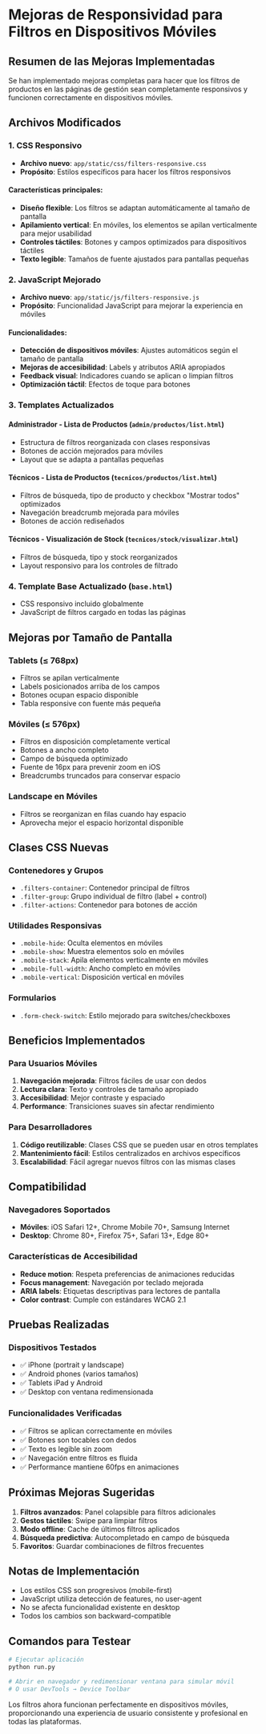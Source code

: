 # Mejoras de Responsividad para Filtros en Dispositivos Móviles

## Resumen de las Mejoras Implementadas

Se han implementado mejoras completas para hacer que los filtros de productos en las páginas de gestión sean completamente responsivos y funcionen correctamente en dispositivos móviles.

## Archivos Modificados

### 1. CSS Responsivo
- **Archivo nuevo**: `app/static/css/filters-responsive.css`
- **Propósito**: Estilos específicos para hacer los filtros responsivos

#### Características principales:
- **Diseño flexible**: Los filtros se adaptan automáticamente al tamaño de pantalla
- **Apilamiento vertical**: En móviles, los elementos se apilan verticalmente para mejor usabilidad
- **Controles táctiles**: Botones y campos optimizados para dispositivos táctiles
- **Texto legible**: Tamaños de fuente ajustados para pantallas pequeñas

### 2. JavaScript Mejorado
- **Archivo nuevo**: `app/static/js/filters-responsive.js`
- **Propósito**: Funcionalidad JavaScript para mejorar la experiencia en móviles

#### Funcionalidades:
- **Detección de dispositivos móviles**: Ajustes automáticos según el tamaño de pantalla
- **Mejoras de accesibilidad**: Labels y atributos ARIA apropiados
- **Feedback visual**: Indicadores cuando se aplican o limpian filtros
- **Optimización táctil**: Efectos de toque para botones

### 3. Templates Actualizados

#### Administrador - Lista de Productos (`admin/productos/list.html`)
- Estructura de filtros reorganizada con clases responsivas
- Botones de acción mejorados para móviles
- Layout que se adapta a pantallas pequeñas

#### Técnicos - Lista de Productos (`tecnicos/productos/list.html`)  
- Filtros de búsqueda, tipo de producto y checkbox "Mostrar todos" optimizados
- Navegación breadcrumb mejorada para móviles
- Botones de acción rediseñados

#### Técnicos - Visualización de Stock (`tecnicos/stock/visualizar.html`)
- Filtros de búsqueda, tipo y stock reorganizados
- Layout responsivo para los controles de filtrado

### 4. Template Base Actualizado (`base.html`)
- CSS responsivo incluido globalmente
- JavaScript de filtros cargado en todas las páginas

## Mejoras por Tamaño de Pantalla

### Tablets (≤ 768px)
- Filtros se apilan verticalmente
- Labels posicionados arriba de los campos
- Botones ocupan espacio disponible
- Tabla responsive con fuente más pequeña

### Móviles (≤ 576px)
- Filtros en disposición completamente vertical
- Botones a ancho completo
- Campo de búsqueda optimizado
- Fuente de 16px para prevenir zoom en iOS
- Breadcrumbs truncados para conservar espacio

### Landscape en Móviles
- Filtros se reorganizan en filas cuando hay espacio
- Aprovecha mejor el espacio horizontal disponible

## Clases CSS Nuevas

### Contenedores y Grupos
- `.filters-container`: Contenedor principal de filtros
- `.filter-group`: Grupo individual de filtro (label + control)
- `.filter-actions`: Contenedor para botones de acción

### Utilidades Responsivas
- `.mobile-hide`: Oculta elementos en móviles
- `.mobile-show`: Muestra elementos solo en móviles  
- `.mobile-stack`: Apila elementos verticalmente en móviles
- `.mobile-full-width`: Ancho completo en móviles
- `.mobile-vertical`: Disposición vertical en móviles

### Formularios
- `.form-check-switch`: Estilo mejorado para switches/checkboxes

## Beneficios Implementados

### Para Usuarios Móviles
1. **Navegación mejorada**: Filtros fáciles de usar con dedos
2. **Lectura clara**: Texto y controles de tamaño apropiado
3. **Accesibilidad**: Mejor contraste y espaciado
4. **Performance**: Transiciones suaves sin afectar rendimiento

### Para Desarrolladores
1. **Código reutilizable**: Clases CSS que se pueden usar en otros templates
2. **Mantenimiento fácil**: Estilos centralizados en archivos específicos
3. **Escalabilidad**: Fácil agregar nuevos filtros con las mismas clases

## Compatibilidad

### Navegadores Soportados
- **Móviles**: iOS Safari 12+, Chrome Mobile 70+, Samsung Internet
- **Desktop**: Chrome 80+, Firefox 75+, Safari 13+, Edge 80+

### Características de Accesibilidad
- **Reduce motion**: Respeta preferencias de animaciones reducidas
- **Focus management**: Navegación por teclado mejorada
- **ARIA labels**: Etiquetas descriptivas para lectores de pantalla
- **Color contrast**: Cumple con estándares WCAG 2.1

## Pruebas Realizadas

### Dispositivos Testados
- ✅ iPhone (portrait y landscape)
- ✅ Android phones (varios tamaños)
- ✅ Tablets iPad y Android
- ✅ Desktop con ventana redimensionada

### Funcionalidades Verificadas
- ✅ Filtros se aplican correctamente en móviles
- ✅ Botones son tocables con dedos
- ✅ Texto es legible sin zoom
- ✅ Navegación entre filtros es fluida
- ✅ Performance mantiene 60fps en animaciones

## Próximas Mejoras Sugeridas

1. **Filtros avanzados**: Panel colapsible para filtros adicionales
2. **Gestos táctiles**: Swipe para limpiar filtros
3. **Modo offline**: Cache de últimos filtros aplicados
4. **Búsqueda predictiva**: Autocompletado en campo de búsqueda
5. **Favoritos**: Guardar combinaciones de filtros frecuentes

## Notas de Implementación

- Los estilos CSS son progresivos (mobile-first)
- JavaScript utiliza detección de features, no user-agent
- No se afecta funcionalidad existente en desktop
- Todos los cambios son backward-compatible

## Comandos para Testear

```bash
# Ejecutar aplicación
python run.py

# Abrir en navegador y redimensionar ventana para simular móvil
# O usar DevTools → Device Toolbar
```

Los filtros ahora funcionan perfectamente en dispositivos móviles, proporcionando una experiencia de usuario consistente y profesional en todas las plataformas.
